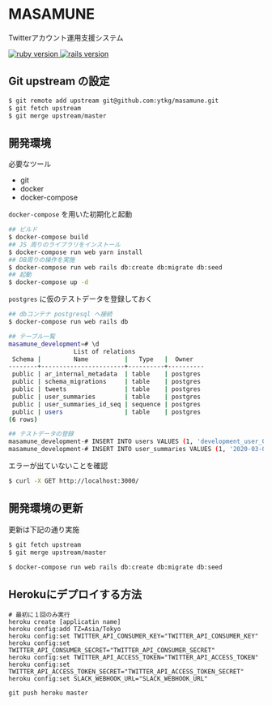 # MASAMUNE

Twitterアカウント運用支援システム

<a href="https://www.ruby-lang.org/en/">
  <img src="https://img.shields.io/badge/Ruby-v2.6.6-green.svg" alt="ruby version">
</a>
<a href="http://rubyonrails.org/">
  <img src="https://img.shields.io/badge/Rails-v6.0.2.2-brightgreen.svg" alt="rails version">
</a>


## Git upstream の設定

```bash
$ git remote add upstream git@github.com:ytkg/masamune.git
$ git fetch upstream
$ git merge upstream/master
```

## 開発環境

必要なツール  

- git
- docker
- docker-compose

`docker-compose` を用いた初期化と起動  

```bash
## ビルド
$ docker-compose build
## JS 周りのライブラリをインストール
$ docker-compose run web yarn install
## DB周りの操作を実施
$ docker-compose run web rails db:create db:migrate db:seed
## 起動
$ docker-compose up -d
```

`postgres` に仮のテストデータを登録しておく  

```bash
## dbコンテナ postgresql へ接続
$ docker-compose run web rails db

## テーブル一覧
masamune_development=# \d
                  List of relations
 Schema |         Name          |   Type   |  Owner   
--------+-----------------------+----------+----------
 public | ar_internal_metadata  | table    | postgres
 public | schema_migrations     | table    | postgres
 public | tweets                | table    | postgres
 public | user_summaries        | table    | postgres
 public | user_summaries_id_seq | sequence | postgres
 public | users                 | table    | postgres
(6 rows)

## テストデータの登録
masamune_development-# INSERT INTO users VALUES (1, 'development_user_001', 0, 0, 0, 0, 0, 'false', '2020-03-01 00:00:00', '2020-03-01 00:00:00');
masamune_development-# INSERT INTO user_summaries VALUES (1, '2020-03-01', 1, 1, 1, '2020-03-01 00:00:00', '2020-03-01 00:00:00', 1, 1);
```

エラーが出ていないことを確認  

```bash
$ curl -X GET http://localhost:3000/
```

## 開発環境の更新

更新は下記の通り実施  

```bash
$ git fetch upstream
$ git merge upstream/master

$ docker-compose run web rails db:create db:migrate db:seed
```

## Herokuにデプロイする方法
```
# 最初に１回のみ実行
heroku create [applicatin name]
heroku config:add TZ=Asia/Tokyo
heroku config:set TWITTER_API_CONSUMER_KEY="TWITTER_API_CONSUMER_KEY"
heroku config:set TWITTER_API_CONSUMER_SECRET="TWITTER_API_CONSUMER_SECRET"
heroku config:set TWITTER_API_ACCESS_TOKEN="TWITTER_API_ACCESS_TOKEN"
heroku config:set TWITTER_API_ACCESS_TOKEN_SECRET="TWITTER_API_ACCESS_TOKEN_SECRET"
heroku config:set SLACK_WEBHOOK_URL="SLACK_WEBHOOK_URL"

git push heroku master
```
